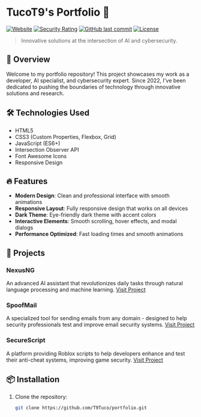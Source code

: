 # TucoT9's Portfolio 🚀

[![Website](https://img.shields.io/website?url=https%3A%2F%2Ftucot9.com)](https://tucot9.com)
[![Security Rating](https://img.shields.io/security-headers?url=https%3A%2F%2Ftucot9.com)](https://tucot9.com)
[![GitHub last commit](https://img.shields.io/github/last-commit/T9Tuco/portfolio)](https://github.com/T9Tuco/portfolio)
[![License](https://img.shields.io/badge/license-MIT-blue.svg)](LICENSE)

> Innovative solutions at the intersection of AI and cybersecurity.

## 🌟 Overview

Welcome to my portfolio repository! This project showcases my work as a developer, AI specialist, and cybersecurity expert. Since 2022, I've been dedicated to pushing the boundaries of technology through innovative solutions and research.

## 🛠️ Technologies Used

- HTML5
- CSS3 (Custom Properties, Flexbox, Grid)
- JavaScript (ES6+)
- Intersection Observer API
- Font Awesome Icons
- Responsive Design

## 🔥 Features

- **Modern Design**: Clean and professional interface with smooth animations
- **Responsive Layout**: Fully responsive design that works on all devices
- **Dark Theme**: Eye-friendly dark theme with accent colors
- **Interactive Elements**: Smooth scrolling, hover effects, and modal dialogs
- **Performance Optimized**: Fast loading times and smooth animations

## 🚀 Projects

### NexusNG
An advanced AI assistant that revolutionizes daily tasks through natural language processing and machine learning.
[Visit Project](https://nexusng.site)

### SpoofMail
A specialized tool for sending emails from any domain - designed to help security professionals test and improve email security systems.
[Visit Project](https://spoofmail.tucot9.com)

### SecureScript
A platform providing Roblox scripts to help developers enhance and test their anti-cheat systems, improving game security.
[Visit Project](https://cheat.tucot9.com)

## 📦 Installation

1. Clone the repository:
   ```bash
   git clone https://github.com/T9Tuco/portfolio.git
